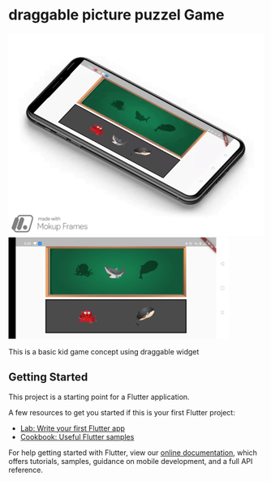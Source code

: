 # draggable picture puzzel Game

<img src="/screenshots/puzzel1.gif" Height="400" >

<img src="/screenshots/Screenshot_2020-08-19-17-04-14-57_c1c1102daceace17e8fe3a4f054192c9.jpg" Height="200">






This is a basic kid game concept using draggable widget

## Getting Started

This project is a starting point for a Flutter application.

A few resources to get you started if this is your first Flutter project:

- [Lab: Write your first Flutter app](https://flutter.dev/docs/get-started/codelab)
- [Cookbook: Useful Flutter samples](https://flutter.dev/docs/cookbook)

For help getting started with Flutter, view our
[online documentation](https://flutter.dev/docs), which offers tutorials,
samples, guidance on mobile development, and a full API reference.
